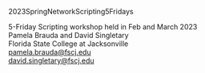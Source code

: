 2023SpringNetworkScripting5Fridays

5-Friday Scripting workshop held in Feb and March 2023  
Pamela Brauda and David Singletary  
Florida State College at Jacksonville  
pamela.brauda@fscj.edu  
david.singletary@fscj.edu  
